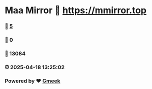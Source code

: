 # Maa Mirror :link: https://mmirror.top 
### :page_facing_up: [5](https://mmirror.top/tag.html) 
### :speech_balloon: 0 
### :hibiscus: 13084 
### :alarm_clock: 2025-04-18 13:25:02 
### Powered by :heart: [Gmeek](https://github.com/Meekdai/Gmeek)
